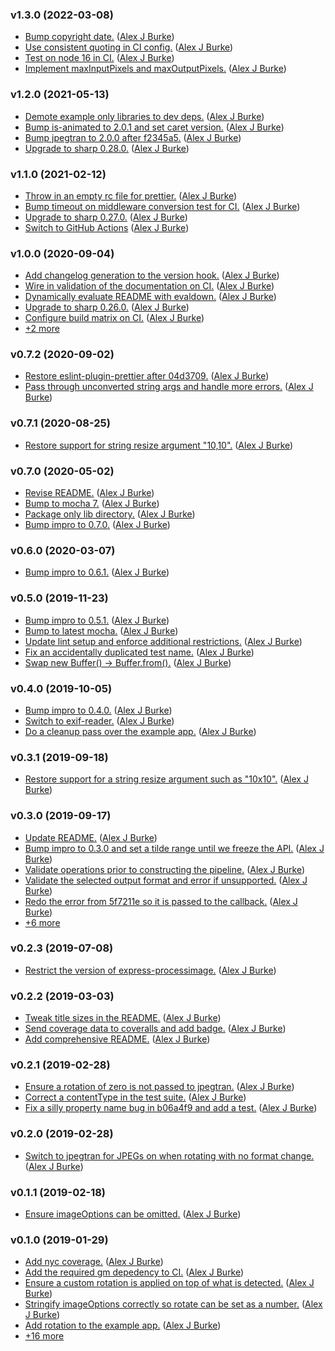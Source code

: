### v1.3.0 (2022-03-08)

- [Bump copyright date.](https://github.com/alexjeffburke/rightimage/commit/158feffbbc04efbc0084f15b76fba8478a8877cc) ([Alex J Burke](mailto:alex@alexjeffburke.com))
- [Use consistent quoting in CI config.](https://github.com/alexjeffburke/rightimage/commit/f6c037f0aef514be1752c9992b4c0b3cb6bd6f74) ([Alex J Burke](mailto:alex@alexjeffburke.com))
- [Test on node 16 in CI.](https://github.com/alexjeffburke/rightimage/commit/c3a2bf3699ae1cfaa4c041dd12396ae0619fb426) ([Alex J Burke](mailto:alex@alexjeffburke.com))
- [Implement maxInputPixels and maxOutputPixels.](https://github.com/alexjeffburke/rightimage/commit/c0fd53858fe8635aa4f43346903faeffd91ac799) ([Alex J Burke](mailto:alex@alexjeffburke.com))

### v1.2.0 (2021-05-13)

- [Demote example only libraries to dev deps.](https://github.com/alexjeffburke/rightimage/commit/a571f7e4498026956a243b5cb1d1b648c932057c) ([Alex J Burke](mailto:alex@alexjeffburke.com))
- [Bump is-animated to 2.0.1 and set caret version.](https://github.com/alexjeffburke/rightimage/commit/a4838bd42f32eb05ed92a8ff7e53b43d4b847ebe) ([Alex J Burke](mailto:alex@alexjeffburke.com))
- [Bump jpegtran to 2.0.0 after f2345a5.](https://github.com/alexjeffburke/rightimage/commit/dfd642bd07950e7a97d4e8e340da8ed0427eec08) ([Alex J Burke](mailto:alex@alexjeffburke.com))
- [Upgrade to sharp 0.28.0.](https://github.com/alexjeffburke/rightimage/commit/f2345a5546c6164c7acad029d4f464a2289b7f18) ([Alex J Burke](mailto:alex@alexjeffburke.com))

### v1.1.0 (2021-02-12)

- [Throw in an empty rc file for prettier.](https://github.com/alexjeffburke/rightimage/commit/572f75b98c13c1f61148293d5a6b2e689fc38329) ([Alex J Burke](mailto:alex@alexjeffburke.com))
- [Bump timeout on middleware conversion test for CI.](https://github.com/alexjeffburke/rightimage/commit/559dab22d6b024a43f2f3bfa54399a88c4423ed4) ([Alex J Burke](mailto:alex@alexjeffburke.com))
- [Upgrade to sharp 0.27.0.](https://github.com/alexjeffburke/rightimage/commit/f36c929fee387743b66c2a951df0cdb8ec6c59fb) ([Alex J Burke](mailto:alex@alexjeffburke.com))
- [Switch to GitHub Actions](https://github.com/alexjeffburke/rightimage/commit/b7d1919e3fb5c8731de9f48e35328533ca2484b3) ([Alex J Burke](mailto:alex@alexjeffburke.com))

### v1.0.0 (2020-09-04)

- [Add changelog generation to the version hook.](https://github.com/alexjeffburke/rightimage/commit/4f9cb748b52d1b34b23a797792b97a6e08e45de4) ([Alex J Burke](mailto:alex@alexjeffburke.com))
- [Wire in validation of the documentation on CI.](https://github.com/alexjeffburke/rightimage/commit/56a35c29b4c86a16e3b674a3c4e8d82ad7fec0fe) ([Alex J Burke](mailto:alex@alexjeffburke.com))
- [Dynamically evaluate README with evaldown.](https://github.com/alexjeffburke/rightimage/commit/468d070107f2cc02328a06034ad6a8dcf15b0640) ([Alex J Burke](mailto:alex@alexjeffburke.com))
- [Upgrade to sharp 0.26.0.](https://github.com/alexjeffburke/rightimage/commit/858fc320eeaf9f9dcfeb64ba0bc3b20f34a158c7) ([Alex J Burke](mailto:alex@alexjeffburke.com))
- [Configure build matrix on CI.](https://github.com/alexjeffburke/rightimage/commit/19b8d950d5ef0e467cbdabe4b19d138d3b47c338) ([Alex J Burke](mailto:alex@alexjeffburke.com))
- [+2 more](https://github.com/alexjeffburke/rightimage/compare/v0.7.2...v1.0.0)

### v0.7.2 (2020-09-02)

- [Restore eslint-plugin-prettier after 04d3709.](https://github.com/alexjeffburke/rightimage/commit/9b29b35de82e97acaf5b60f1db53cdd5effb392d) ([Alex J Burke](mailto:alex@alexjeffburke.com))
- [Pass through unconverted string args and handle more errors.](https://github.com/alexjeffburke/rightimage/commit/53efc2548fe47350b37cf49508e97e4371656099) ([Alex J Burke](mailto:alex@alexjeffburke.com))

### v0.7.1 (2020-08-25)

- [Restore support for string resize argument "10,10".](https://github.com/alexjeffburke/rightimage/commit/35bfdf2ccb340523d104580cc86e786523cbe401) ([Alex J Burke](mailto:alex@alexjeffburke.com))

### v0.7.0 (2020-05-02)

- [Revise README.](https://github.com/alexjeffburke/rightimage/commit/67a5ccf5f47c3aa7ac4319f7f3f08866312be8f7) ([Alex J Burke](mailto:alex@alexjeffburke.com))
- [Bump to mocha 7.](https://github.com/alexjeffburke/rightimage/commit/50c5c8402effe0a26208c7765aec39741546b7c4) ([Alex J Burke](mailto:alex@alexjeffburke.com))
- [Package only lib directory.](https://github.com/alexjeffburke/rightimage/commit/11bf970dc30f218293f1272d7fb32618c45b13bf) ([Alex J Burke](mailto:alex@alexjeffburke.com))
- [Bump impro to 0.7.0.](https://github.com/alexjeffburke/rightimage/commit/eeb11cb16a79afc5a6072d4b98dbe0c07c00de9b) ([Alex J Burke](mailto:alex@alexjeffburke.com))

### v0.6.0 (2020-03-07)

- [Bump impro to 0.6.1.](https://github.com/alexjeffburke/rightimage/commit/5b77644fa119bcd9f081f35643b353c632bc12c3) ([Alex J Burke](mailto:alex@alexjeffburke.com))

### v0.5.0 (2019-11-23)

- [Bump impro to 0.5.1.](https://github.com/alexjeffburke/rightimage/commit/ca6f34376607b0f2b1d1bd8594ee9b976784c220) ([Alex J Burke](mailto:alex@alexjeffburke.com))
- [Bump to latest mocha.](https://github.com/alexjeffburke/rightimage/commit/4c9370a444e2ecb826969b02bac9018e5b0d7ed7) ([Alex J Burke](mailto:alex@alexjeffburke.com))
- [Update lint setup and enforce additional restrictions.](https://github.com/alexjeffburke/rightimage/commit/04d3709bb3c4b912d3c35e60baf4d8de7eb3d935) ([Alex J Burke](mailto:alex@alexjeffburke.com))
- [Fix an accidentally duplicated test name.](https://github.com/alexjeffburke/rightimage/commit/6fd95fccd1e1682416e3cfe4f8b196940c24cb12) ([Alex J Burke](mailto:alex@alexjeffburke.com))
- [Swap new Buffer\(\) -&gt; Buffer.from\(\).](https://github.com/alexjeffburke/rightimage/commit/4a6e0a76e3fe097e7ea4334ccfaa645f5e737441) ([Alex J Burke](mailto:alex@alexjeffburke.com))

### v0.4.0 (2019-10-05)

- [Bump impro to 0.4.0.](https://github.com/alexjeffburke/rightimage/commit/a7cd95a081b5164eb9cc1cc778517f47b7500cdb) ([Alex J Burke](mailto:alex@alexjeffburke.com))
- [Switch to exif-reader.](https://github.com/alexjeffburke/rightimage/commit/336ceafd02634d3cb8e775ca1ced3b331beff31b) ([Alex J Burke](mailto:alex@alexjeffburke.com))
- [Do a cleanup pass over the example app.](https://github.com/alexjeffburke/rightimage/commit/7f7a9996cc0c32eee16c56d7f7da97e7c8fd305c) ([Alex J Burke](mailto:alex@alexjeffburke.com))

### v0.3.1 (2019-09-18)

- [Restore support for a string resize argument such as "10x10".](https://github.com/alexjeffburke/rightimage/commit/9a5bcf0b2228b6f3b63259f949bec213ed94fedb) ([Alex J Burke](mailto:alex@alexjeffburke.com))

### v0.3.0 (2019-09-17)

- [Update README.](https://github.com/alexjeffburke/rightimage/commit/ceed97e58ed4798009403104cc9d28e17df85270) ([Alex J Burke](mailto:alex@alexjeffburke.com))
- [Bump impro to 0.3.0 and set a tilde range until we freeze the API.](https://github.com/alexjeffburke/rightimage/commit/3ce48204d7792dc86512fed87a4b4de67698b24e) ([Alex J Burke](mailto:alex@alexjeffburke.com))
- [Validate operations prior to constructing the pipeline.](https://github.com/alexjeffburke/rightimage/commit/c0416b52ce775ba1689a5db2e9630c8b70733864) ([Alex J Burke](mailto:alex@alexjeffburke.com))
- [Validate the selected output format and error if unsupported.](https://github.com/alexjeffburke/rightimage/commit/7c131a649032c6074fd0677ebf825497da712ba8) ([Alex J Burke](mailto:alex@alexjeffburke.com))
- [Redo the error from 5f7211e so it is passed to the callback.](https://github.com/alexjeffburke/rightimage/commit/5e7f69f518638b1ba7ed885d16c5c34ee18d8f7f) ([Alex J Burke](mailto:alex@alexjeffburke.com))
- [+6 more](https://github.com/alexjeffburke/rightimage/compare/v0.2.3...v0.3.0)

### v0.2.3 (2019-07-08)

- [Restrict the version of express-processimage.](https://github.com/alexjeffburke/rightimage/commit/ef68d9f648d37fc5c6d5ee7c9e8d338c2f507998) ([Alex J Burke](mailto:alex@alexjeffburke.com))

### v0.2.2 (2019-03-03)

- [Tweak title sizes in the README.](https://github.com/alexjeffburke/rightimage/commit/32067e128814041fa1b5130581b67b05f60073ac) ([Alex J Burke](mailto:alex@alexjeffburke.com))
- [Send coverage data to coveralls and add badge.](https://github.com/alexjeffburke/rightimage/commit/a42cf218b758a5314205495aa7d7519f4c6a2c68) ([Alex J Burke](mailto:alex@alexjeffburke.com))
- [Add comprehensive README.](https://github.com/alexjeffburke/rightimage/commit/7ef39c2076df3b210ef663a76ff39118c5883d61) ([Alex J Burke](mailto:alex@alexjeffburke.com))

### v0.2.1 (2019-02-28)

- [Ensure a rotation of zero is not passed to jpegtran.](https://github.com/alexjeffburke/rightimage/commit/5051bfb361469fafa92070ff5de399a23357fc06) ([Alex J Burke](mailto:alex@alexjeffburke.com))
- [Correct a contentType in the test suite.](https://github.com/alexjeffburke/rightimage/commit/104c5a4b4c35314f0bc3928c175d7c7cc82054a7) ([Alex J Burke](mailto:alex@alexjeffburke.com))
- [Fix a silly property name bug in b06a4f9 and add a test.](https://github.com/alexjeffburke/rightimage/commit/00d835bd77bc524fb1992732b089ad1c9c6ca212) ([Alex J Burke](mailto:alex@alexjeffburke.com))

### v0.2.0 (2019-02-28)

- [Switch to jpegtran for JPEGs on when rotating with no format change.](https://github.com/alexjeffburke/rightimage/commit/b06a4f9aecb91f4b7ff366a0273017e9a1161ab9) ([Alex J Burke](mailto:alex@alexjeffburke.com))

### v0.1.1 (2019-02-18)

- [Ensure imageOptions can be omitted.](https://github.com/alexjeffburke/rightimage/commit/e27497f9bdaf72a002349e6caf2bb44616b339ab) ([Alex J Burke](mailto:alex@alexjeffburke.com))

### v0.1.0 (2019-01-29)

- [Add nyc coverage.](https://github.com/alexjeffburke/rightimage/commit/082028f69158a80f211925a2ced90c0a6de1875c) ([Alex J Burke](mailto:alex@alexjeffburke.com))
- [Add the required gm depedency to CI.](https://github.com/alexjeffburke/rightimage/commit/49139981143b8d6974dc4097404e31424ddbf16c) ([Alex J Burke](mailto:alex@alexjeffburke.com))
- [Ensure a custom rotation is applied on top of what is detected.](https://github.com/alexjeffburke/rightimage/commit/9f174441d04923d964e870bf6650d61be1d7e2e0) ([Alex J Burke](mailto:alex@alexjeffburke.com))
- [Stringify imageOptions correctly so rotate can be set as a number.](https://github.com/alexjeffburke/rightimage/commit/e0270e5d57dd23f71288ca4696581b600c241e33) ([Alex J Burke](mailto:alex@alexjeffburke.com))
- [Add rotation to the example app.](https://github.com/alexjeffburke/rightimage/commit/de31689959951f3cf31870dbbac3817497fb4f85) ([Alex J Burke](mailto:alex@alexjeffburke.com))
- [+16 more](https://github.com/alexjeffburke/rightimage/compare/082028f69158a80f211925a2ced90c0a6de1875c%5E...v0.1.0)

